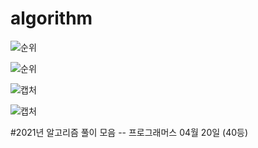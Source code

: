 # algorithm
![순위](https://user-images.githubusercontent.com/60381901/114979079-3501fa00-9ec5-11eb-9b4f-a28f0652fae9.PNG)


![순위](https://user-images.githubusercontent.com/60381901/115203889-e194e380-a132-11eb-98ff-b4358113b00b.PNG)

![캡처](https://user-images.githubusercontent.com/60381901/115210075-33d90300-a139-11eb-8c4a-6e2ac5e85f71.PNG)

![캡처](https://user-images.githubusercontent.com/60381901/115362671-bd9dd480-a1fc-11eb-835c-6230ded3675f.PNG)

#2021년 알고리즘 풀이 모음 -- 프로그래머스 04월 20일 (40등) 
